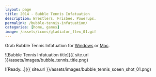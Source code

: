 ```yaml
---
layout: page
title: 2014 - Bubble Tennis Infatuation
description: Wrestlers. Frisbee. Powerups.
permalink: /bubble-tennis-infatuation/
categories: [home, games]
image: /assets/icons/gladiator_flex_01.gif
---
```


Grab Bubble Tennis Infatuation for [Windows](https://dl.dropboxusercontent.com/u/5946684/BubbleTennis/BubbleTennis_win_0.4.1.zip) or [Mac](https://dl.dropboxusercontent.com/u/5946684/BubbleTennis/BubbleTennis_osx_0.4.zip).

![Bubble Tennis Infatuation title]({{ site.url }}/assets/images/bubble_tennis_title.png)

![Ready...]({{ site.url }}/assets/images/bubble_tennis_sceen_shot_01.png)